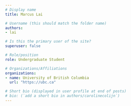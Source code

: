 ```yaml
---
# Display name
title: Marcus Lai

# Username (this should match the folder name)
authors:
- lai

# Is this the primary user of the site?
superuser: false

# Role/position
role: Undergraduate Student

# Organizations/Affiliations
organizations:
- name: University of British Columbia
  url: "https://ubc.ca"

# Short bio (displayed in user profile at end of posts)
# bio: (`add a short bio in authors/carolinecolijn`)
---
```

